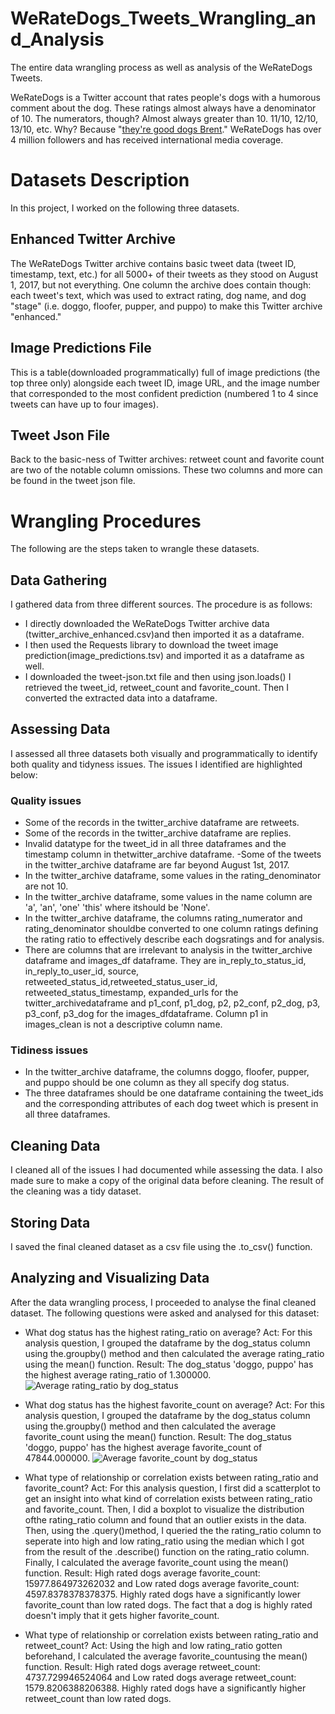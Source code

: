 # WeRateDogs_Tweets_Wrangling_and_Analysis
The entire data wrangling process as well as analysis of the WeRateDogs Tweets.

WeRateDogs is a Twitter account that rates people's dogs with a humorous comment about the dog. These ratings almost always have a denominator of 10. The numerators, though? Almost always greater than 10. 11/10, 12/10, 13/10, etc. Why? Because "[they're good dogs Brent](http://knowyourmeme.com/memes/theyre-good-dogs-brent)." WeRateDogs has over 4 million followers and has received international media coverage.


# Datasets Description
In this project, I worked on the following three datasets.

## Enhanced Twitter Archive
The WeRateDogs Twitter archive contains basic tweet data (tweet ID, timestamp, text, etc.) for all 5000+ of their tweets as they stood on August 1, 2017, but not everything. One column the archive does contain though: each tweet's text, which was used to extract rating, dog name, and dog "stage" (i.e. doggo, floofer, pupper, and puppo) to make this Twitter archive "enhanced." 

## Image Predictions File
This is a table(downloaded programmatically) full of image predictions (the top three only) alongside each tweet ID, image URL, and the image number that corresponded to the most confident prediction (numbered 1 to 4 since tweets can have up to four images).

## Tweet Json File
Back to the basic-ness of Twitter archives: retweet count and favorite count are two of the notable column omissions. These two columns and more can be found in the tweet json file.


# Wrangling Procedures
The following are the steps taken to wrangle these datasets.

## Data Gathering
I gathered data from three different sources. The procedure is as follows:
- I directly downloaded the WeRateDogs Twitter archive data (twitter_archive_enhanced.csv)and then imported it as a dataframe.
- I then used the Requests library to download the tweet image prediction(image_predictions.tsv) and imported it as a dataframe as well.
- I downloaded the tweet-json.txt file and then using json.loads() I retrieved the tweet_id, retweet_count and favorite_count. Then I converted the extracted data into a dataframe.

## Assessing Data
I assessed all three datasets both visually and programmatically to identify both quality and tidyness issues. The issues I identified are highlighted below:

### Quality issues
- Some of the records in the twitter_archive dataframe are retweets.
- Some of the records in the twitter_archive dataframe are replies.
- Invalid datatype for the tweet_id in all three dataframes and the timestamp column in thetwitter_archive dataframe.
 -Some of the tweets in the twitter_archive dataframe are far beyond August 1st, 2017.
- In the twitter_archive dataframe, some values in the rating_denominator are not 10.
- In the twitter_archive dataframe, some values in the name column are 'a', 'an', 'one' 'this' where itshould be 'None'.
- In the twitter_archive dataframe, the columns rating_numerator and rating_denominator shouldbe converted to one column ratings defining the rating ratio to effectively describe each dogsratings and for analysis.
- There are columns that are irrelevant to analysis in the twitter_archive dataframe and images_df dataframe. They are in_reply_to_status_id, in_reply_to_user_id, source, retweeted_status_id,retweeted_status_user_id, retweeted_status_timestamp, expanded_urls for the twitter_archivedataframe and p1_conf, p1_dog, p2, p2_conf, p2_dog, p3, p3_conf, p3_dog for the images_dfdataframe. Column p1 in images_clean is not a descriptive column name.
### Tidiness issues
- In the twitter_archive dataframe, the columns doggo, floofer, pupper, and puppo should be one column as they all specify dog status.
- The three dataframes should be one dataframe containing the tweet_ids and the corresponding attributes of each dog tweet which is present in all three dataframes.

## Cleaning Data
I cleaned all of the issues I had documented while assessing the data. I also made sure to make a copy of the original data before cleaning. The result of the cleaning was a tidy dataset.

## Storing Data
I saved the final cleaned dataset as a csv file using the .to_csv() function.

## Analyzing and Visualizing Data
After the data wrangling process, I proceeded to analyse the final cleaned dataset. The following questions were asked and analysed for this dataset: 
- What dog status has the highest rating_ratio on average? 
Act: For this analysis question, I grouped the dataframe by the dog_status column using the.groupby() method and then calculated the average rating_ratio using the mean() function. 
Result: The dog_status 'doggo, puppo' has the highest average rating_ratio of 1.300000.
![Average rating_ratio by dog_status](https://user-images.githubusercontent.com/64794688/182009512-99ab795a-00ab-4a85-a40e-5b65ec841643.png)

- What dog status has the highest favorite_count on average? 
Act: For this analysis question, I grouped the dataframe by the dog_status column using the.groupby() method and then calculated the average favorite_count using the mean() function. 
Result: The dog_status 'doggo, puppo' has the highest average favorite_count of 47844.000000.
![Average favorite_count by dog_status](https://user-images.githubusercontent.com/64794688/182009537-3a07c465-e3d8-4ddc-8c61-5ec2d79c59b9.png)

- What type of relationship or correlation exists between rating_ratio and favorite_count?
Act: For this analysis question, I first did a scatterplot to get an insight into what kind of correlation exists between rating_ratio and favorite_count. Then, I did a boxplot to visualize the distribution ofthe rating_ratio column and found that an outlier exists in the data. Then, using the .query()method, I queried the the rating_ratio column to seperate into high and low rating_ratio using the median which I got from the result of the .describe() function on the rating_ratio column. Finally, I calculated the average favorite_count using the mean() function.
Result:
High rated dogs average favorite_count: 15977.864973262032 and 
Low rated dogs average favorite_count: 4597.8378378378375. 
Highly rated dogs have a significantly lower favorite_count than low rated dogs. The fact that a dog is highly rated doesn't imply that it gets higher favorite_count.

- What type of relationship or correlation exists between rating_ratio and retweet_count?
Act: Using the high and low rating_ratio gotten beforehand, I calculated the average favorite_countusing the mean() function.
Result:
High rated dogs average retweet_count: 4737.729946524064 and 
Low rated dogs average retweet_count: 1579.8206388206388. 
Highly rated dogs have a significantly higher retweet_count than low rated dogs.
